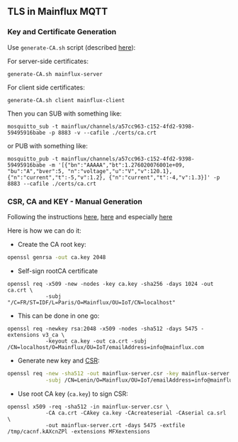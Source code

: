 ## TLS in Mainflux MQTT

### Key and Certificate Generation

Use `generate-CA.sh` script (described [here](http://rockingdlabs.dunmire.org/exercises-experiments/ssl-client-certs-to-secure-mqtt)):

For server-side certificates:
```
generate-CA.sh mainflux-server
```

For client side certificates:
```
generate-CA.sh client mainflux-client
```

Then you can SUB with something like:
```
mosquitto_sub -t mainflux/channels/a57cc963-c152-4fd2-9398-59495916babe -p 8883 -v --cafile ./certs/ca.crt
```

or PUB with something like:
```
mosquitto_pub -t mainflux/channels/a57cc963-c152-4fd2-9398-59495916babe -m '[{"bn":"AAAAA","bt":1.276020076001e+09, "bu":"A","bver":5, "n":"voltage","u":"V","v":120.1}, {"n":"current","t":-5,"v":1.2}, {"n":"current","t":-4,"v":1.3}]' -p 8883 --cafile ./certs/ca.crt
```

### CSR, CA and KEY - Manual Generation
Following the instructions [here](https://help.github.com/enterprise/11.10.340/admin/articles/using-self-signed-ssl-certificates/), [here](http://uwsgi-docs.readthedocs.io/en/latest/HTTPS.html) and especially [here](http://www.shellhacks.com/en/HowTo-Create-CSR-using-OpenSSL-Without-Prompt-Non-Interactive)

Here is how we can do it:

- Create the CA root key:
```bash
openssl genrsa -out ca.key 2048
```

- Self-sign rootCA certificate
```
openssl req -x509 -new -nodes -key ca.key -sha256 -days 1024 -out ca.crt \
			-subj "/C=FR/ST=IDF/L=Paris/O=Mainflux/OU=IoT/CN=localhost"
```

- This can be done in one go:
```
openssl req -newkey rsa:2048 -x509 -nodes -sha512 -days 5475 -extensions v3_ca \
			-keyout ca.key -out ca.crt -subj /CN=localhost/O=Mainflux/OU=IoT/emailAddress=info@mainflux.com
```

- Generate new key and [CSR](https://en.wikipedia.org/wiki/Certificate_signing_request):
```bash
openssl req -new -sha512 -out mainflux-server.csr -key mainflux-server.key \
			-subj /CN=Lenin/O=Mainflux/OU=IoT/emailAddress=info@mainflux.com
```

- Use root CA key (`ca.key`) to sign CSR:
```
openssl x509 -req -sha512 -in mainflux-server.csr \
			-CA ca.crt -CAkey ca.key -CAcreateserial -CAserial ca.srl \
			-out mainflux-server.crt -days 5475 -extfile /tmp/cacnf.kAXcnZPl -extensions MFXextensions
```
